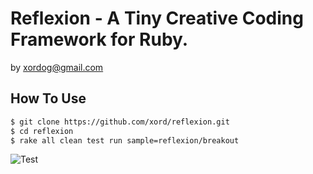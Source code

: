 
# Reflexion - A Tiny Creative Coding Framework for Ruby.

 by xordog@gmail.com

## How To Use

```sh
$ git clone https://github.com/xord/reflexion.git
$ cd reflexion
$ rake all clean test run sample=reflexion/breakout
```

![Test](https://github.com/xord/reflexion/workflows/Test/badge.svg)
